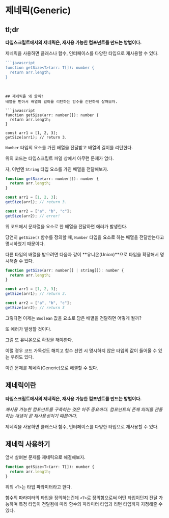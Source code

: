 # 제네릭(Generic)

## tl;dr

**타입스크립트에서의 제네릭은, 재사용 가능한 컴포넌트를 만드는 방법이다.**

제네릭을 사용하면 클래스나 함수, 인터페이스를 다양한 타입으로 재사용할 수 있다.

```javascript
```javascript
function getSize<T>(arr: T[]): number {
  return arr.length;
}
```
```


## 제네릭을 왜 쓸까?
배열을 받아서 배열의 길이를 리턴하는 함수를 간단하게 살펴보자.

```javascript
function getSize(arr: number[]): number {
  return arr.length;
}

const arr1 = [1, 2, 3];
getSize(arr1); // return 3.
```

`Number` 타입의 요소를 가진 배열을 전달받고 배열의 길이를 리턴한다.

위의 코드는 타입스크립트 파일 상에서 아무런 문제가 없다.

자, 이번엔 `String` 타입 요소를 가진 배열을 전달해보자.

```javascript
function getSize(arr: number[]): number {
  return arr.length;
}

const arr1 = [1, 2, 3];
getSize(arr1); // return 3.

const arr2 = ["a", "b", "c"];
getSize(arr2); // error!
```

위 코드에서 문자열을 요소로 한 배열을 전달하면 에러가 발생한다.

당연히 `getSize()` 함수를 정의할 때, `Number` 타입을 요소로 하는 배열을 전달받는다고 명시하였기 때문이다.

다른 타입의 배열을 받으려면 다음과 같이 **유니온(Union)**으로 타입을 확장해서 명시해줄 수 있다.

```javascript
function getSize(arr: number[] | string[]): number {
  return arr.length;
}

const arr1 = [1, 2, 3];
getSize(arr1); // return 3.

const arr2 = ["a", "b", "c"];
getSize(arr2); // return 3
```

그렇다면 이제는 `Boolean` 값을 요소로 담은 배열을 전달하면 어떻게 될까?

또 에러가 발생할 것이다.

그럼 또 유니온으로 확장을 해야한다.

이럴 경우 코드 가독성도 해치고 함수 선언 시 명시하지 않은 타입의 값이 들어올 수 있는 우려도 있다.

이런 문제를 제네릭(Generic)으로 해결할 수 있다.

## 제네릭이란

**타입스크립트에서의 제네릭은, 재사용 가능한 컴포넌트를 만드는 방법이다.**

*재사용 가능한 컴포넌트를 구축하는 것은 아주 중요하다. 
컴포넌트의 존재 의미를 관통하는 개념이 곧 재사용성이기 때문이다.*


제네릭을 사용하면 클래스나 함수, 인터페이스를 다양한 타입으로 재사용할 수 있다.


## 제네릭 사용하기

앞서 살펴본 문제를 제네릭으로 해결해보자.

```javascript
function getSize<T>(arr: T[]): number {
  return arr.length;
}
```

위의 `<T>`는 타입 파라미터라고 한다. 

함수의 파라미터의 타입을 정의하는건데 `<T>`로 정의함으로써 어떤 타입이던지 전달 가능하며 특정 타입이 전달됨에 따라 함수의 파라미터 타입과 리턴 타입까지 지정해줄 수 있다.
